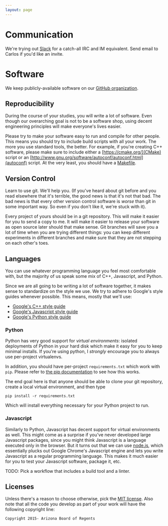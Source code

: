 ```yaml
---
layout: page
---
```


# Communication

We're trying out [Slack](https://hdcarizona.slack.com/) for a
catch-all IRC and IM equivalent. Send email to Carlos if you'd like an
invite.

# Software

We keep publicly-available software on our
[GitHub organization](http://github.com/hdc-arizona).

## Reproducibility

During the course of your studies, you will write a lot of
software. Even though our overarching goal is not to be a software
shop, using decent engineering principles will make everyone's lives
easier.

Please try to make your software easy to run and compile for other
people. This means you should try to include build scripts with all
your work. The more you use standard tools, the better. For example,
if you're creating C++ software, please make sure to include either a
[https://cmake.org/](CMake) script or an
[http://www.gnu.org/software/autoconf/autoconf.html](autoconf)
script. At the very least, you should have a
[Makefile](https://www.gnu.org/software/make/).

## Version Control

Learn to use git. We'll help you. (If you've heard about git before
and you read elsewhere that it's terrible, the good news is that it's
not that bad. The bad news is that every other version control
software is *worse* than git in some important way. So even if you
don't like it, we're stuck with it).

Every project of yours should be in a git repository. This will make
it easier for you to send a copy to me. It will make it easier to
release your software as open source later should that make sense. Git
branches will save you a lot of time when you are trying different
things: you can keep different experiments in different branches and
make sure that they are not stepping on each other's toes.

## Languages

You can use whatever programming language you feel most comfortable
with, but the majority of us speak some mix of C++, Javascript, and
Python.

Since we are all going to be writing a lot of software together, it
makes sense to standardize on the style we use. We try to adhere to
Google's style guides whenever possible. This means, mostly that we'll use:

* [Google's C++ style guide](https://google.github.io/styleguide/cppguide.html)
* [Google's Javascript style guide](https://google.github.io/styleguide/javascriptguide.xml)
* [Google's Python style guide](https://google.github.io/styleguide/pyguide.html)

### Python

Python has very good support for *virtual environments*: isolated
deployments of Python in your hard disk which make it easy for you to
keep minimal installs. If you're using python, I *strongly* encourage
you to always use per-project virtualenvs.

In addition, you should have per-project `requirements.txt` which work
with `pip`. Please refer to [the pip documentation](http://pip.readthedocs.org/en/stable/reference/pip_install/#requirements-file-format) to see how this works.

The end goal here is that anyone should be able to clone your git
repository, create a local virtual environment, and then type

    pip install -r requirements.txt
	
Which will install everything necessary for your Python project to
run.

### Javascript

Similarly to Python, Javascript has decent support for virtual
environments as well. This might come as a surprise if you've never
developed large Javascript packages, since you might think Javascript
is a language executed only in the browser. But it turns out that we
can use [node.js](https://nodejs.org/en/), which essentially plucks
out Google Chrome's Javascript engine and lets you write Javascript as
a regular programming language. This makes it much easier for you to
test your Javascript software, package it, etc.

TODO: Pick a workflow that includes a build tool and a linter.

## Licenses

Unless there's a reason to choose otherwise, pick the
[MIT license](http://choosealicense.com/licenses/mit).  Also note that
all the code you develop as part of your work will have the following
copyright line:

`Copyright 2015- Arizona Board of Regents`

